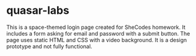 # quasar-labs
This is a space-themed login page created for SheCodes homework. It includes a form asking for email and password with a submit button. The page uses static HTML and CSS with a video background. It is a design prototype and not fully functional.
